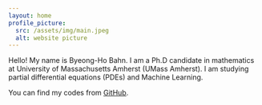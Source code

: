 ```yaml
---
layout: home
profile_picture:
  src: /assets/img/main.jpeg
  alt: website picture
---
```


<p>
  Hello! My name is Byeong-Ho Bahn. I am a Ph.D candidate in mathematics at University of Massachusetts Amherst (UMass Amherst). I am studying partial differential equations (PDEs) and Machine Learning. 
</p>

<p>
  You can find my codes from <a href="https://github.com/levbahn">GitHub</a>.
</p>
